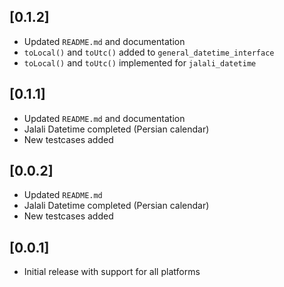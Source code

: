 ## [0.1.2]
- Updated `README.md` and documentation
- `toLocal()` and `toUtc()` added to `general_datetime_interface`
- `toLocal()` and `toUtc()` implemented for `jalali_datetime`

## [0.1.1]
- Updated `README.md` and documentation
- Jalali Datetime completed (Persian calendar)
- New testcases added

## [0.0.2]
- Updated `README.md`
- Jalali Datetime completed (Persian calendar)
- New testcases added

## [0.0.1]
- Initial release with support for all platforms